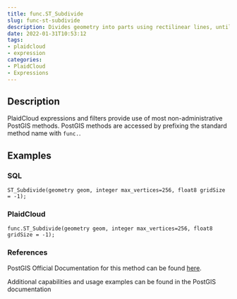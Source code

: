 ```yaml
---
title: func.ST_Subdivide
slug: func-st-subdivide
description: Divides geometry into parts using rectilinear lines, until each part can be represented using no more than max_vertices
date: 2022-01-31T10:53:12
tags:
- plaidcloud
- expression
categories:
- PlaidCloud
- Expressions
---
```



## Description


PlaidCloud expressions and filters provide use of most non-administrative PostGIS methods. PostGIS methods are accessed by prefixing the standard method name with `func.`.



## Examples


### SQL



```
ST_Subdivide(geometry geom, integer max_vertices=256, float8 gridSize = -1);
```


### PlaidCloud



```
func.ST_Subdivide(geometry geom, integer max_vertices=256, float8 gridSize = -1);
```


### References


PostGIS Official Documentation for this method can be found [here](https://postgis.net/docs/manual-3.1/ST_Subdivide.html).



Additional capabilities and usage examples can be found in the PostGIS documentation

